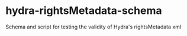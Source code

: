 hydra-rightsMetadata-schema
===========================

Schema and script for testing the validity of Hydra's rightsMetadata xml

